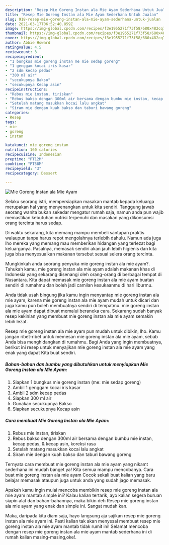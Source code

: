 ```yaml
---
description: "Resep Mie Goreng Instan ala Mie Ayam Sederhana Untuk Jualan"
title: "Resep Mie Goreng Instan ala Mie Ayam Sederhana Untuk Jualan"
slug: 918-resep-mie-goreng-instan-ala-mie-ayam-sederhana-untuk-jualan
date: 2021-03-17T06:52:40.859Z
image: https://img-global.cpcdn.com/recipes/f3e1955271f73f58/680x482cq70/mie-goreng-instan-ala-mie-ayam-foto-resep-utama.jpg
thumbnail: https://img-global.cpcdn.com/recipes/f3e1955271f73f58/680x482cq70/mie-goreng-instan-ala-mie-ayam-foto-resep-utama.jpg
cover: https://img-global.cpcdn.com/recipes/f3e1955271f73f58/680x482cq70/mie-goreng-instan-ala-mie-ayam-foto-resep-utama.jpg
author: Abbie Howard
ratingvalue: 4.5
reviewcount: 3
recipeingredient:
- "1 bungkus mie goreng instan me mie sedap goreng"
- "1 genggam kocai iris kasar"
- "2 sdm kecap pedas"
- "300 ml air"
- "secukupnya Bakso"
- "secukupnya Kecap asin"
recipeinstructions:
- "Rebus mie instan, tiriskan"
- "Rebus bakso dengan 300ml air bersama dengan bumbu mie instan, kecap pedas, &amp; kecap asin, koreksi rasa"
- "Setelah matang masukkan kocai lalu angkat"
- "Siram mie dengan kuah bakso dan taburi bawang goreng"
categories:
- Resep
tags:
- mie
- goreng
- instan

katakunci: mie goreng instan 
nutrition: 160 calories
recipecuisine: Indonesian
preptime: "PT12M"
cooktime: "PT58M"
recipeyield: "3"
recipecategory: Dessert

---
```



![Mie Goreng Instan ala Mie Ayam](https://img-global.cpcdn.com/recipes/f3e1955271f73f58/680x482cq70/mie-goreng-instan-ala-mie-ayam-foto-resep-utama.jpg)

Selaku seorang istri, mempersiapkan masakan mantab kepada keluarga merupakan hal yang menyenangkan untuk kita sendiri. Tanggung jawab seorang  wanita bukan sekedar mengatur rumah saja, namun anda pun wajib memastikan kebutuhan nutrisi terpenuhi dan masakan yang dikonsumsi orang tercinta harus sedap.

Di waktu  sekarang, kita memang mampu membeli santapan praktis walaupun tanpa harus repot mengolahnya terlebih dahulu. Namun ada juga lho mereka yang memang mau memberikan hidangan yang terlezat bagi keluarganya. Pasalnya, memasak sendiri akan jauh lebih higienis dan kita juga bisa menyesuaikan makanan tersebut sesuai selera orang tercinta. 



Mungkinkah anda seorang penyuka mie goreng instan ala mie ayam?. Tahukah kamu, mie goreng instan ala mie ayam adalah makanan khas di Indonesia yang sekarang disenangi oleh orang-orang di berbagai tempat di Nusantara. Kita dapat memasak mie goreng instan ala mie ayam buatan sendiri di rumahmu dan boleh jadi camilan kesukaanmu di hari liburmu.

Anda tidak usah bingung jika kamu ingin menyantap mie goreng instan ala mie ayam, karena mie goreng instan ala mie ayam mudah untuk dicari dan juga kamu pun boleh membuatnya sendiri di tempatmu. mie goreng instan ala mie ayam dapat dibuat memalui beraneka cara. Sekarang sudah banyak resep kekinian yang membuat mie goreng instan ala mie ayam semakin lebih lezat.

Resep mie goreng instan ala mie ayam pun mudah untuk dibikin, lho. Kamu jangan ribet-ribet untuk memesan mie goreng instan ala mie ayam, sebab Anda bisa menghidangkan di rumahmu. Bagi Anda yang ingin membuatnya, berikut ini resep untuk menyajikan mie goreng instan ala mie ayam yang enak yang dapat Kita buat sendiri.

<!--inarticleads1-->

##### Bahan-bahan dan bumbu yang dibutuhkan untuk menyiapkan Mie Goreng Instan ala Mie Ayam:

1. Siapkan 1 bungkus mie goreng instan (me: mie sedap goreng)
1. Ambil 1 genggam kocai iris kasar
1. Ambil 2 sdm kecap pedas
1. Siapkan 300 ml air
1. Gunakan secukupnya Bakso
1. Siapkan secukupnya Kecap asin




<!--inarticleads2-->

##### Cara membuat Mie Goreng Instan ala Mie Ayam:

1. Rebus mie instan, tiriskan
1. Rebus bakso dengan 300ml air bersama dengan bumbu mie instan, kecap pedas, &amp; kecap asin, koreksi rasa
1. Setelah matang masukkan kocai lalu angkat
1. Siram mie dengan kuah bakso dan taburi bawang goreng




Ternyata cara membuat mie goreng instan ala mie ayam yang nikamt sederhana ini mudah banget ya! Kita semua mampu mencobanya. Cara buat mie goreng instan ala mie ayam Cocok sekali buat kalian yang baru belajar memasak ataupun juga untuk anda yang sudah jago memasak.

Apakah kamu ingin mulai mencoba membikin resep mie goreng instan ala mie ayam mantab simple ini? Kalau kalian tertarik, ayo kalian segera buruan siapin alat dan bahan-bahannya, maka bikin deh Resep mie goreng instan ala mie ayam yang enak dan simple ini. Sangat mudah kan. 

Maka, daripada kita diam saja, hayo langsung aja sajikan resep mie goreng instan ala mie ayam ini. Pasti kalian tak akan menyesal membuat resep mie goreng instan ala mie ayam mantab tidak rumit ini! Selamat mencoba dengan resep mie goreng instan ala mie ayam mantab sederhana ini di rumah kalian masing-masing,oke!.

